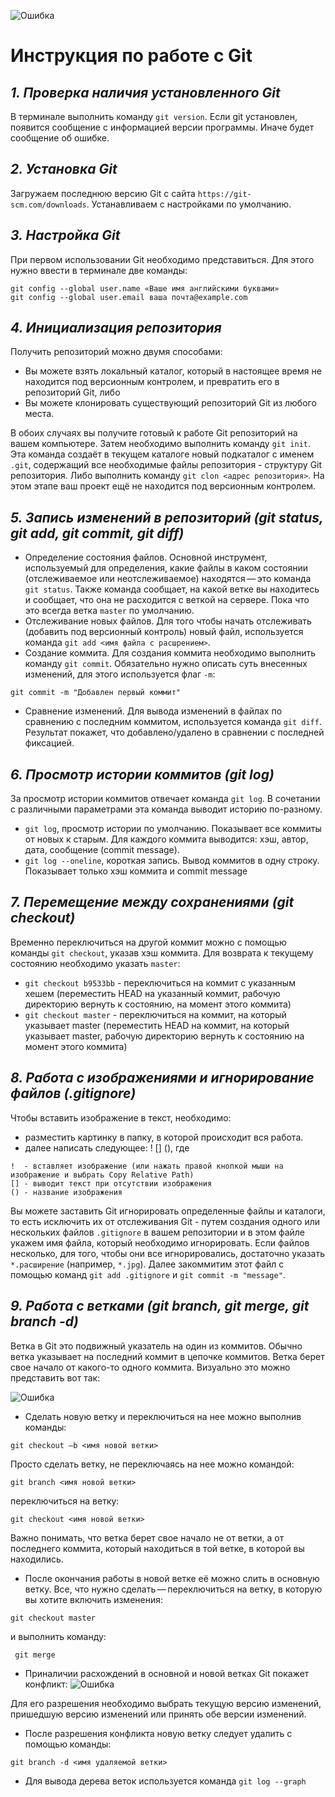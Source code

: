 ![Ошибка](git-support-algorithm-development-1.webp)
# **Инструкция по работе с Git**
## *1. Проверка наличия установленного  Git*
В терминале выполнить команду `git version`. Если git установлен, появится сообщение с информацией версии программы. Иначе будет сообщение об ошибке.

## *2. Установка Git*
Загружаем последнюю версию Git с сайта `https://git-scm.com/downloads`. Устанавливаем с настройками по умолчанию.
## *3. Настройка Git*
При первом использовании Git необходимо представиться. Для этого нужно ввести в терминале две команды:
```
git config --global user.name «Ваше имя английскими буквами»
git config --global user.email ваша почта@example.com
```
## *4. Инициализация репозитория*
Получить репозиторий можно двумя способами: 
* Вы можете взять локальный каталог, который в настоящее время не находится под версионным контролем, и превратить его в репозиторий Git, либо
* Вы можете клонировать существующий репозиторий Git из любого места.

В обоих случаях вы получите готовый к работе Git репозиторий на вашем компьютере. Затем необходимо выполнить команду `git init`. Эта команда создаёт в текущем каталоге новый подкаталог с именем `.git`, содержащий все необходимые файлы репозитория - структуру Git репозитория. Либо выполнить команду `git clon <адрес репозитория>`. На этом этапе ваш проект ещё не находится под версионным контролем.
## *5. Запись изменений в репозиторий (git status, git add, git commit, git diff)*
* Определение состояния файлов. Основной инструмент, используемый для определения, какие файлы в каком состоянии (отслеживаемое или неотслеживаемое) находятся — это команда `git status`.  Также команда сообщает, на какой ветке вы находитесь и сообщает, что она не расходится с веткой на сервере. Пока что это всегда ветка `master` по умолчанию.
* Отслеживание новых файлов. Для того чтобы начать отслеживать (добавить под версионный контроль) новый файл, используется команда `git add <имя файла с расшрением>`.
* Создание коммита. Для создания коммита необходимо выполнить команду `git commit`. Обязательно нужно описать суть внесенных изменений, для этого используется флаг `-m`:
```
git commit -m "Добавлен первый коммит"
```
* Сравнение изменений. Для вывода изменений в файлах по сравнению с последним коммитом, используется команда `git diff`. Результат покажет, что добавлено/удалено в сравнении с последней фиксацией.
## *6. Просмотр истории коммитов (git log)*
За просмотр истории коммитов отвечает команда `git log`. В сочетании с различными параметрами эта команда выводит историю по-разному. 

* `git log`, просмотр истории по умолчанию. Показывает все коммиты от новых к старым. Для каждого коммита выводится: хэш, автор, дата, сообщение (commit message).
* `git log --oneline`, короткая запись. Вывод коммитов в одну строку. Показывает только хэш коммита и commit message
## *7. Перемещение между сохранениями (git checkout)*
Временно переключиться на другой коммит можно с помощью команды `git checkout`, указав хэш коммита. Для возврата к текущему состоянию необходимо указать `master`:
* `git checkout b9533bb` - переключиться на коммит с указанным хешем (переместить HEAD на указанный коммит, рабочую директорию вернуть к состоянию, на момент этого коммита)
* `git checkout master` - переключиться на коммит, на который указывает master (переместить HEAD на коммит, на который указывает master, рабочую директорию вернуть к состоянию на момент этого коммита)
## *8. Работа с изображениями и игнорирование файлов (.gitignore)*
Чтобы вставить изображение в текст, необходимо:
* разместить картинку в папку, в которой происходит вся работа.
* далее написать следующее: ! [] (), где
```        
!  - вставляет изображение (или нажать правой кнопкой мыши на изображение и выбрать Copy Relative Path)
[] - выводит текст при отсутствии изображения
() - название изображения
```
Вы можете заставить Git игнорировать определенные файлы и каталоги, то есть исключить их от отслеживания Git - путем создания одного или нескольких файлов `.gitignore` в вашем репозитории и в этом файле укажем имя файла, который необходимо игнорировать. Если файлов несколько, для того, чтобы они все игнорировались, достаточно указать `*.расширение` (например, `*.jpg`). Далее закоммитим этот файл с помощью команд `git add .gitignore` и `git commit -m "message"`.
## *9. Работа с ветками (git branch, git merge, git branch -d)*
Ветка в Git это подвижный указатель на один из коммитов. Обычно ветка указывает на последний коммит в цепочке коммитов. Ветка берет свое начало от какого-то одного коммита. Визуально это можно представить вот так:

![Ошибка](nwcvd8xdzmgtomepd8nvwlkd58g.png)

* Сделать новую ветку и переключиться на нее можно выполнив команды:
```
git checkout –b <имя новой ветки>
```
Просто сделать ветку, не переключаясь на нее можно командой:
```
git branch <имя новой ветки>
```

переключиться на ветку:
```
git checkout <имя новой ветки>
```
Важно понимать, что ветка берет свое начало не от ветки, а от последнего коммита, который находиться в той ветке, в которой вы находились.

* После окончания работы в новой ветке её можно слить в основную ветку.  Все, что нужно сделать — переключиться на ветку, в которую вы хотите включить изменения:
```
git checkout master
```
 и выполнить команду:
 ```
  git merge
  ```
  * Приналичии расхождений в основной и новой ветках Git покажет конфликт:
  ![Ошибка](Конфликт.jpg)
  
  Для его разрешения необходимо выбрать текущую версию изменений, пришедшую версию изменений или принять обе версии изменений.
  
  * После разрешения конфликта новую ветку следует удалить с помощью команды:
  ```
git branch -d <имя удаляемой ветки>
  ```
  
  * Для вывода дерева веток используется команда `git log --graph`
  
